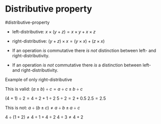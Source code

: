 # Distributive property

#distributive-property

- left-distributive: $x \times (y + z) = x \times y + x \times z$

- right-distributive: $(y + z) \times x = (y \times x) + (z \times x)$


- If an operation *is* commutative there *is not* distinction between left- and right-distributivity.
- If an operation *is not* commutative there *is* a distinction between left- and right-distributivity.

Example of only right-distributive

This is valid:
$(a \pm b) \div c = a \div c \pm b \div c$ 

$(4 + 1) \div 2 = 4 \div 2 + 1 \div 2$
$5 \div 2 = 2 + 0.5$
$2.5 = 2.5$

This is not:
$a \div (b \pm c) \neq a \div b \pm a \div c$

$4 \div (1 + 2) \neq 4 \div 1 + 4 \div 2$
$4 \div 3 \neq 4 + 2$

